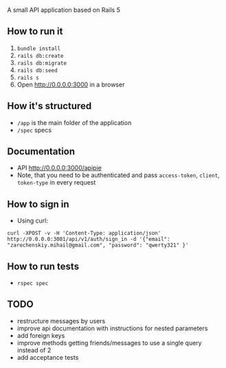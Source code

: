 A small API application based on Rails 5

## How to run it

1. `bundle install`
2. `rails db:create`
3. `rails db:migrate`
4. `rails db:seed`
5. `rails s`
3. Open http://0.0.0.0:3000 in a browser

## How it's structured

* `/app` is the main folder of the application
* `/spec` specs

## Documentation

* API http://0.0.0.0:3000/apipie
* Note, that you need to be authenticated and pass `access-token`, `client`, `token-type` in every request 

## How to sign in

* Using curl:
 
`curl -XPOST -v -H 'Content-Type: application/json' http://0.0.0.0:3001/api/v1/auth/sign_in -d '{"email": "zarechenskiy.mihail@gmail.com", "password": "qwerty321" }'`

## How to run tests

* `rspec spec`

## TODO

* restructure messages by users
* improve api documentation with instructions for nested parameters
* add foreign keys
* improve methods getting friends/messages to use a single query instead of 2
* add acceptance tests